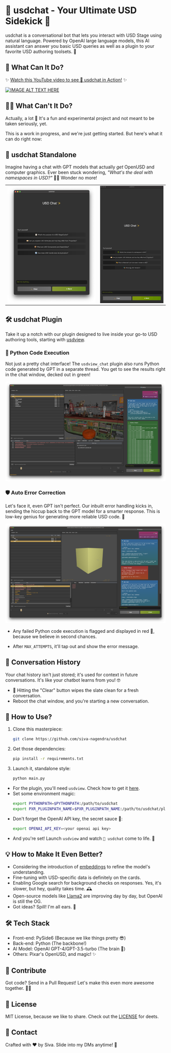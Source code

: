 # 🤖 usdchat - Your Ultimate USD Sidekick 🌟

usdchat is a conversational bot that lets you interact with USD Stage using natural language. Powered by OpenAI large language models, this AI assistant can answer you basic USD queries as well as a plugin to your favorite USD authoring toolsets. 🚀

## 🌈 What Can It Do?

✨ [Watch this YouTube video to see 🤖 usdchat in Action!](https://youtu.be/Tm7_IZxPrMI) ✨

[![IMAGE ALT TEXT HERE](https://img.youtube.com/vi/Tm7_IZxPrMI/0.jpg)](https://www.youtube.com/watch?v=Tm7_IZxPrMI)

## 🤷‍♂️ What Can't It Do?
Actually, a lot 🤣 It's a fun and experimental project and not meant to be taken seriously, yet.

This is a work in progress, and we're just getting started. But here's what it can do right now:

## 🎨 usdchat Standalone

Imagine having a chat with GPT models that actually *get* OpenUSD and computer graphics. Ever been stuck wondering, *"What's the deal with namespaces in USD?"* 🤷‍♂️ Wonder no more!

<table>
    <tr>
        <td><img src="./resources/usdchat_standalone.png" alt="usdchat standalone"></td>
        <td><img src="./resources/usdchat_ask.gif" alt="usdchat ask"></td>
    </tr>
</table>

## 🛠 usdchat Plugin

Take it up a notch with our plugin designed to live inside your go-to USD authoring tools, starting with [usdview](https://github.com/PixarAnimationStudios/OpenUSD/blob/release/pxr/usdImaging/bin/usdview/usdview.py).

### 🐍 Python Code Execution

Not just a pretty chat interface! The `usdview_chat` plugin also runs Python code generated by GPT in a separate thread. You get to see the results right in the chat window, decked out in green!

![python code execution](./resources/python_output.png)

### 🛡 Auto Error Correction

Let's face it, even GPT isn't perfect. Our inbuilt error handling kicks in, sending the hiccup back to the GPT model for a smarter response. This is low-key genius for generating more reliable USD code. 🧠

![error handling](./resources/self_correcting_python.png)

- Any failed Python code execution is flagged and displayed in red 🚨, because we believe in second chances.

- After `MAX_ATTEMPTS`, it'll tap out and show the error message.

## 💬 Conversation History

Your chat history isn't just stored; it's used for context in future conversations. It's like your chatbot learns from you! 🤓

- 🧹 Hitting the "Clear" button wipes the slate clean for a fresh conversation.
- Reboot the chat window, and you're starting a new conversation.

## 🚀 How to Use?

1. Clone this masterpiece:
    ```bash
    git clone https://github.com/siva-nagendra/usdchat
    ```
2. Get those dependencies:
    ```bash
    pip install -r requirements.txt
    ```
3. Launch it, standalone style:
    ```bash
    python main.py
    ```

- For the plugin, you'll need `usdview`. Check how to get it [here](https://github.com/siva-nagendra/usdchat).
- Set some environment magic:
    ```bash
    export PYTHONPATH=$PYTHONPATH:/path/to/usdchat
    export PXR_PLUGINPATH_NAME=$PXR_PLUGINPATH_NAME:/path/to/usdchat/plugins/usdview_chat
    ```
- Don't forget the OpenAI API key, the secret sauce 🤫:
    ```bash
    export OPENAI_API_KEY=<your openai api key>
    ```
- And you're set! Launch `usdview` and watch `🤖 usdchat` come to life. 🎉

## 💡 How to Make It Even Better?

- Considering the introduction of [embeddings](https://platform.openai.com/docs/guides/embeddings) to refine the model's understanding.
- Fine-tuning with USD-specific data is definitely on the cards.
- Enabling Google search for background checks on responses. Yes, it's slower, but hey, quality takes time. 🕰
- Open-source models like [Llama2](https://ai.meta.com/llama/) are improving day by day, but OpenAI is still the OG.
- Got ideas? Spill! I'm all ears. 🙌

## 🛠 Tech Stack

- Front-end: PySide6 (Because we like things pretty 😎)
- Back-end: Python (The backbone!)
- AI Model: OpenAI GPT-4/GPT-3.5-turbo (The brain 🧠)
- Others: Pixar's OpenUSD, and magic! ✨

## 🤝 Contribute

Got code? Send in a Pull Request! Let's make this even more awesome together. 🤜🤛

## 📜 License

MIT License, because we like to share. Check out the [LICENSE](LICENSE) for deets.

## 💌 Contact

Crafted with ❤️ by Siva. Slide into my DMs anytime! 📩